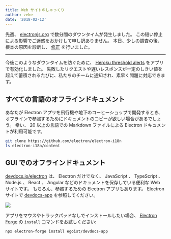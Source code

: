 ```yaml
---
title: Web サイトのしゃっくり
author: zeke
date: '2018-02-12'
---
```


先週、 [electronjs.org](https://electronjs.org) で数分間のダウンタイムが発生しました。 この短い停止による影響でご迷惑をおかけして申し訳ありません。 本日、少しの調査の後、根本の原因を診断し、 [修正](https://github.com/electron/electronjs.org/pull/1076) を行いました。

---

今後このようなダウンタイムを防ぐために、 [Heroku threshold alerts](https://devcenter.heroku.com/articles/metrics#threshold-alerting) をアプリで有効化しました。 失敗したリクエストや遅いレスポンスが一定のしきい値を超えて蓄積されるたびに、私たちのチームに通知され、素早く問題に対応できます。

## すべての言語のオフラインドキュメント

あなたが Electron アプリを飛行機や地下のコーヒーショップで開発するとき、オフラインで参照するためにドキュメントのコピーが欲しい場合があるでしょう。 幸い、 20 以上の言語での Markdown ファイルによる Electron ドキュメントが利用可能です。

```sh
git clone https://github.com/electron/electron-i18n
ls electron-i18n/content
```

## GUI でのオフラインドキュメント

[devdocs.io/electron](https://devdocs.io/electron/) は、 Electron だけでなく、 JavaScript 、 TypeScript 、 Node.js 、 React 、 Angular などのドキュメントを保存している便利な Web サイトです。 もちろん、参照するための Electron アプリもあります。 Electron サイトで [devdocs-app](https://electronjs.org/apps/devdocs-app) を参照してください。

[![](https://user-images.githubusercontent.com/8784712/27121730-11676ba8-511b-11e7-8c01-00444ee8501a.png)](https://electronjs.org/apps/devdocs-app)

アプリをマウスやトラックパッドなしでインストールしたい場合、 [Electron Forge](https://electronforge.io/) の `install` コマンドをお試しください:

```sh
npx electron-forge install egoist/devdocs-app
```